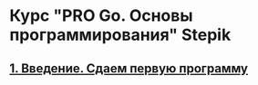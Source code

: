 # Курс "PRO Go. Основы программирования" Stepik

## [1. Введение. Сдаем первую программу](/01.03.01/main.go)